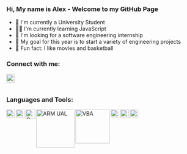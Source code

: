 ### Hi, My name is Alex - Welcome to my GitHub Page

- 🏫 I'm currently a University Student
- 👨‍💻 I'm currently learning JavaScript
- 💼 I'm looking for a software engineering internship
- 🎯 My goal for this year is to start a variety of engineering projects
- 🎥 Fun fact: I like movies and basketball

### Connect with me:
[<img align="left" alt="Alexander Bartella | LinkedIn" width="22px" src="https://cdn-icons-png.flaticon.com/512/174/174857.png" />][linkedin]

<br/>
<br/>

### Languages and Tools:
[<img align="left" alt="Python" width="22px" src="https://upload.wikimedia.org/wikipedia/commons/thumb/c/c3/Python-logo-notext.svg/1024px-Python-logo-notext.svg.png" />][python-org]
[<img align="left" alt="C" width="22px" src="https://upload.wikimedia.org/wikipedia/commons/thumb/1/18/C_Programming_Language.svg/695px-C_Programming_Language.svg.png" />][c-prog]
[<img align="left" alt="C++" width="25px" src="https://cdn-icons-png.flaticon.com/512/6132/6132222.png" />][cpp]
[<img align="left" alt="ARM UAL" width="100px" src="https://user-images.githubusercontent.com/93336604/152653055-87632242-5f58-48f2-b609-786f41baa976.png" />][keil-Arm]
[<img align="left" alt="VBA" width="89px" src="https://user-images.githubusercontent.com/93336604/152653144-b4f6eee1-0cf8-4ef3-a551-8e4ce8705c89.png" />][vba]
[<img align="left" alt="VSCode" width="22px" src="https://upload.wikimedia.org/wikipedia/commons/thumb/9/9a/Visual_Studio_Code_1.35_icon.svg/512px-Visual_Studio_Code_1.35_icon.svg.png" />][vscode]
[<img align="left" alt="Git" width="22px" src="https://git-scm.com/images/logos/downloads/Git-Icon-1788C.png" />][git-scm]
[<img align="left" alt="Ubuntu" width="22px" src="https://upload.wikimedia.org/wikipedia/commons/thumb/a/ab/Logo-ubuntu_cof-orange-hex.svg/1200px-Logo-ubuntu_cof-orange-hex.svg.png" />][ubuntu]


[linkedin]: https://www.linkedin.com/in/alexander-bartella-02/
[python-org]: https://www.python.org/
[c-prog]: https://devdocs.io/c/
[cpp]: https://docs.microsoft.com/en-us/cpp/?view=msvc-170
[keil-Arm]: https://www.keil.com/support/man/docs/armasm/armasm_dom1359731145130.htm
[vba]: https://docs.microsoft.com/en-us/office/vba/api/overview/
[vscode]: https://code.visualstudio.com/
[git-scm]: https://git-scm.com/
[ubuntu]: https://ubuntu.com/
